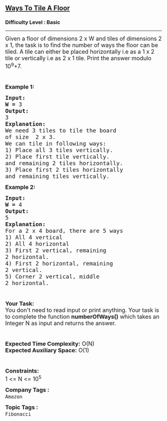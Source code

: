 <h2><a href="https://practice.geeksforgeeks.org/problems/ways-to-tile-a-floor5836/1">Ways To Tile A Floor</a></h2><h3>Difficulty Level : Basic</h3><hr><div class="problems_problem_content__Xm_eO"><p><span style="font-size:18px">Given a floor of dimensions 2 x W and tiles of dimensions 2 x 1, the task is to find the number of ways the floor can be tiled.&nbsp;A tile can either be placed horizontally i.e&nbsp;as a 1 x 2 tile or vertically i.e&nbsp;as 2 x 1 tile. Print the answer modulo 10<sup>9</sup>+7.</span></p>

<p>&nbsp;</p>

<p><span style="font-size:18px"><strong>Example 1:</strong></span></p>

<pre><span style="font-size:18px"><strong>Input:</strong></span>
<span style="font-size:18px"><strong>W = </strong>3</span>
<span style="font-size:18px"><strong>Output:</strong></span>
<span style="font-size:18px">3</span>
<span style="font-size:18px"><strong>Explanation:</strong></span>
<span style="font-size:18px">We need 3 tiles to tile the board
of size  2 x 3. 
We can tile in following ways:
1) Place all 3 tiles vertically. 
2) Place first tile vertically.
and remaining 2 tiles horizontally.
3) Place first 2 tiles horizontally
and remaining tiles vertically.</span></pre>

<p><span style="font-size:18px"><strong>Example 2:</strong></span></p>

<pre><span style="font-size:18px"><strong>Input:</strong></span>
<span style="font-size:18px"><strong>W = </strong>4</span>
<span style="font-size:18px"><strong>Output:</strong></span>
<span style="font-size:18px">5</span>
<span style="font-size:18px"><strong>Explanation:</strong></span>
<span style="font-size:18px">For a 2 x 4 board, there are 5 ways
1) All 4 vertical
2) All 4 horizontal
3) First 2 vertical, remaining
2 horizontal.
4) First 2 horizontal, remaining
2 vertical.
5) Corner 2 vertical, middle
2 horizontal.</span></pre>

<p>&nbsp;</p>

<p><span style="font-size:18px"><strong>Your Task:</strong><br>
You don't need to read input or print anything. Your task is to complete the function <strong>numberOfWays()</strong> which takes an Integer N as input and returns the answer.</span></p>

<p>&nbsp;</p>

<p><span style="font-size:18px"><strong>Expected Time Complexity:</strong> O(N)<br>
<strong>Expected Auxiliary Space:</strong> O(1)</span></p>

<p>&nbsp;</p>

<p><span style="font-size:18px"><strong>Constraints:</strong></span><br>
<span style="font-size:18px">1 &lt;= N &lt;= 10<sup>5</sup></span></p>
</div><p><span style=font-size:18px><strong>Company Tags : </strong><br><code>Amazon</code>&nbsp;<br><p><span style=font-size:18px><strong>Topic Tags : </strong><br><code>Fibonacci</code>&nbsp;